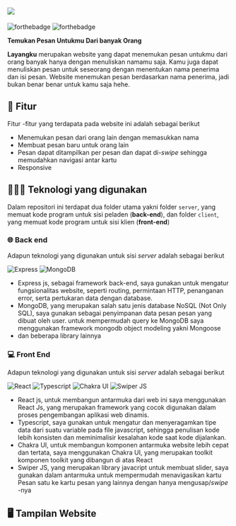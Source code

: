 # [![](https://user-images.githubusercontent.com/56708199/216733369-a5efe268-eac6-4272-9298-175400eabab4.svg)](https://layangku.herokuapp.com/)

![forthebadge](https://forthebadge.com/images/badges/built-with-love.svg)
![forthebadge](https://forthebadge.com/images/badges/made-with-typescript.svg)

 **Temukan Pesan Untukmu Dari banyak Orang**

**Layangku** merupakan website yang dapat menemukan pesan untukmu dari orang banyak hanya dengan menuliskan namamu saja. Kamu juga dapat menuliskan pesan untuk seseorang dengan menentukan nama penerima dan isi pesan. Website menemukan pesan berdasarkan nama penerima, jadi bukan benar benar untuk kamu saja hehe.

## 🚀 Fitur 

Fitur -fitur yang terdapata pada website ini adalah sebagai berikut 

- Menemukan pesan dari orang lain dengan memasukkan nama
- Membuat pesan baru untuk orang lain
- Pesan dapat ditampilkan per pesan dan dapat di-_swipe_ sehingga memudahkan navigasi antar kartu 
- Responsive

## 👩🏾‍💻 Teknologi yang digunakan

Dalam repositori ini terdapat dua folder utama yakni folder `server`, yang memuat kode program untuk sisi peladen (**back-end**), dan folder `client`, yang memuat kode program untuk sisi klien (**front-end**) 

### 🌐 Back end

Adapun teknologi yang digunakan untuk sisi _server_ adalah sebagai berikut

![Express](https://img.shields.io/badge/Express.js-404D59?style=for-the-badge&logo=Express&logoColor=white)
![MongoDB](https://img.shields.io/badge/MongoDB-4EA94B?style=for-the-badge&logo=mongodb&logoColor=white)

- Express js, sebagai framework back-end, saya gunakan untuk mengatur fungsionalitas website, seperti routing, permintaan HTTP, penanganan error, serta pertukaran data dengan database.
- MongoDB, yang merupakan salah satu jenis database NoSQL (Not Only SQL), saya gunakan sebagai penyimpanan data pesan pesan yang dibuat oleh user. untuk mempermudah query ke MongoDB saya menggunakan framework mongodb object modeling yakni Mongoose
- dan beberapa library lainnya


### 💻 Front End

Adapun teknologi yang digunakan untuk sisi _server_ adalah sebagai berikut

![React](https://img.shields.io/badge/React-20232A?style=for-the-badge&logo=react&logoColor=61DAFB)
![Typescript](https://img.shields.io/badge/TypeScript-007ACC?style=for-the-badge&logo=typescript&logoColor=white)
![Chakra UI](https://img.shields.io/badge/chakraui-2c7a7b?style=for-the-badge&logo=chakraui&logoColor=white)
![Swiper JS](https://img.shields.io/badge/SwiperJs-0080ff?style=for-the-badge&logo=swiper&logoColor=white)

- React js, untuk membangun antarmuka dari web ini saya menggunakan React Js, yang merupakan framework yang cocok digunakan dalam proses pengembangan aplikasi web dinamis.
- Typescript, saya gunakan untuk mengatur dan menyeragamkan tipe data dari suatu variable pada file javascript, sehingga penulisan kode lebih konsisten dan meminimalisir kesalahan kode saat kode dijalankan.
- Chakra UI, untuk membangun komponen antarmuka website lebih cepat dan tertata, saya menggunakan Chakra UI, yang merupakan toolkit komponen toolkit yang dibangun di atas React
- Swiper JS, yang merupakan library javacript untuk membuat slider, saya gunakan dalam antarmuka untuk mempermudah menavigasikan kartu Pesan satu ke kartu pesan yang lainnya dengan hanya mengusap/_swipe_ -nya

## 🖥️ Tampilan Website

